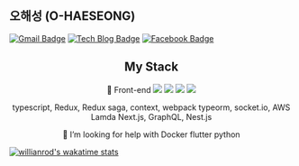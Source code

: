 


## 오해성 (O-HAESEONG)

  [![Gmail Badge](https://img.shields.io/badge/Gmail-d14836?style=flat-square&logo=Gmail&logoColor=white&link=mailto:gotjd2720@gmail.com)](mailto:gotjd2720@gmail.com)
[![Tech Blog Badge](http://img.shields.io/badge/-Tech%20blog-black?style=flat-square&logo=github&link=https://velog.io/@alskt0419/)](https://velog.io/@alskt0419/)
[![Facebook Badge](https://img.shields.io/badge/facebook-1877f2?style=flat-square&logo=facebook&logoColor=white&link=https://www.facebook.com/profile.php?id=100009118698253&ref=bookmarks)](https://www.facebook.com/profile.php?id=100009118698253&ref=bookmarks)



<div align="center" style="text-align:center">

## My Stack
🌱 Front-end
  <img src="https://img.shields.io/badge/React-61DAFB?style=flat-square&logo=React&logoColor=white"/></a>
  <img src="https://img.shields.io/badge/Next-red?style=flat-square&logo=React&logoColor=white"/></a>
  <img src="https://img.shields.io/badge/React-red?style=flat-square&logo=React&logoColor=white"/></a>
  <img src="https://img.shields.io/badge/React-red?style=flat-square&logo=React&logoColor=white"/></a>

  
 typescript, Redux, Redux saga, context, webpack
 typeorm, socket.io, AWS Lamda
 Next.js, GraphQL, Nest.js


👋 I’m looking for help with
 Docker
 flutter
 python


</div>

[![willianrod's wakatime stats](https://github-readme-stats.vercel.app/api/wakatime?username=ohaeseong&layout=compact)](https://github.com/ohaeseong)

